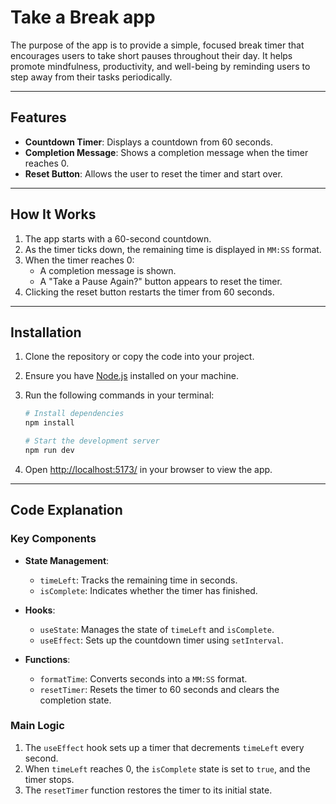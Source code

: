 # Take a Break app

The purpose of the app is to provide a simple, focused break timer that encourages users to take short pauses throughout their day. It helps promote mindfulness, productivity, and well-being by reminding users to step away from their tasks periodically.

---

## Features

- **Countdown Timer**: Displays a countdown from 60 seconds.
- **Completion Message**: Shows a completion message when the timer reaches 0.
- **Reset Button**: Allows the user to reset the timer and start over.

---

## How It Works

1. The app starts with a 60-second countdown.
2. As the timer ticks down, the remaining time is displayed in `MM:SS` format.
3. When the timer reaches 0:
   - A completion message is shown.
   - A "Take a Pause Again?" button appears to reset the timer.
4. Clicking the reset button restarts the timer from 60 seconds.

---

## Installation

1. Clone the repository or copy the code into your project.
2. Ensure you have [Node.js](https://nodejs.org/) installed on your machine.
3. Run the following commands in your terminal:

   ```bash
   # Install dependencies
   npm install

   # Start the development server
   npm run dev
   ```

4. Open [http://localhost:5173/](http://localhost:5173/) in your browser to view the app.

---

## Code Explanation

### Key Components

- **State Management**:

  - `timeLeft`: Tracks the remaining time in seconds.
  - `isComplete`: Indicates whether the timer has finished.

- **Hooks**:

  - `useState`: Manages the state of `timeLeft` and `isComplete`.
  - `useEffect`: Sets up the countdown timer using `setInterval`.

- **Functions**:
  - `formatTime`: Converts seconds into a `MM:SS` format.
  - `resetTimer`: Resets the timer to 60 seconds and clears the completion state.

### Main Logic

1. The `useEffect` hook sets up a timer that decrements `timeLeft` every second.
2. When `timeLeft` reaches 0, the `isComplete` state is set to `true`, and the timer stops.
3. The `resetTimer` function restores the timer to its initial state.
